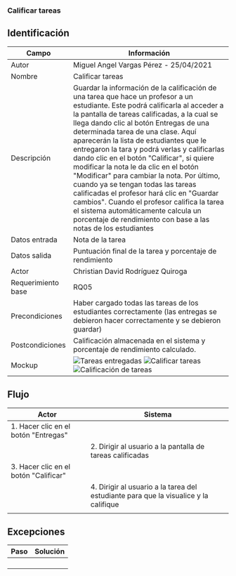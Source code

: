 ### Calificar tareas
## Identificación 

| Campo | Información |
|-------|-------|
| Autor | Miguel Angel Vargas Pérez - 25/04/2021 |
| Nombre | Calificar tareas |
| Descripción | Guardar la información de la calificación de una tarea que hace un profesor a un estudiante. Este podrá calificarla al acceder a la pantalla de tareas calificadas, a la cual se llega dando clic al botón Entregas de una determinada tarea de una clase. Aquí aparecerán la lista de estudiantes que le entregaron la tara y podrá verlas y calificarlas dando clic en el botón "Calificar", si quiere modificar la nota le da clic en el botón "Modificar" para cambiar la nota. Por último, cuando ya se tengan todas las tareas calificadas el profesor hará clic en "Guardar cambios". Cuando el profesor califica la tarea el sistema automáticamente calcula un porcentaje de rendimiento con base a las notas de los estudiantes  |
| Datos entrada | Nota de la tarea |
| Datos salida | Puntuación final de la tarea y porcentaje de rendimiento |
| Actor | Christian David Rodríguez Quiroga |
| Requerimiento base | RQ05 |
| Precondiciones | Haber cargado todas las tareas de los estudiantes correctamente (las entregas se debieron hacer correctamente y se debieron guardar) |
| Postcondiciones | Calificación almacenada en el sistema y porcentaje de rendimiento calculado. |
| Mockup | ![Tareas entregadas](https://user-images.githubusercontent.com/79241017/116012983-45b41d80-a5f3-11eb-81a1-b2ab628e6c1f.png) ![Calificar tareas](https://user-images.githubusercontent.com/79241017/116012989-49e03b00-a5f3-11eb-9e58-534ec00aaf8d.png) ![Calificación de tareas](https://user-images.githubusercontent.com/79241017/116013323-3df57880-a5f5-11eb-92ad-37585821b35d.png) |

## Flujo
| Actor | Sistema |
|-------|-------|
| 1. Hacer clic en el botón "Entregas" |  |
|  | 2. Dirigir al usuario a la pantalla de tareas calificadas |
| 3. Hacer clic en el botón "Calificar" |  |
|  | 4. Dirigir al usuario a la tarea del estudiante para que la visualice y la califique |
|  |  |

## Excepciones
| Paso | Solución |
|-------|-------|
|  |  |
|  |  |
|  |  |
|  |  |
